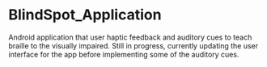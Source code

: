 # BlindSpot_Application
Android application that user haptic feedback and auditory cues to teach braille to the visually impaired. Still in progress, currently updating the user interface for the app before implementing some of the auditory cues.
